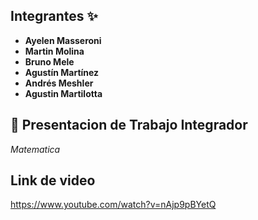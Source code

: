 ##  Integrantes ✨ ##
- **Ayelen Masseroni**
- **Martin Molina**
- **Bruno Mele**
- **Agustín Martínez**
- **Andrés Meshler**
- **Agustin Martilotta**

## 📂 Presentacion de Trabajo Integrador ##
*Matematica*

## Link de video ##
https://www.youtube.com/watch?v=nAjp9pBYetQ


